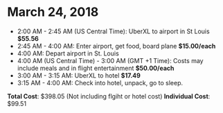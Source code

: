 # March 24, 2018
- 2:00 AM - 2:45 AM (US Central Time): UberXL to airport in St Louis **$55.56**
- 2:45 AM - 4:00 AM: Enter airport, get food, board plane **$15.00/each**
- 4:00 AM: Depart airport in St. Louis
- 4:00 AM (US Central Time) - 3:00 AM (GMT +1 Time): Costs may include meals and in flight entertainment **$50.00/each**
- 3:00 AM - 3:15 AM: UberXL to hotel **$17.49**
- 3:15 AM - 4:00 AM: Check into hotel, unpack, go to sleep.

**Total Cost**: $398.05 (Not including flgiht or hotel cost)
**Individual Cost**: $99.51

